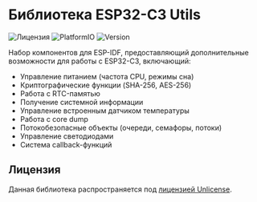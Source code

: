 # Библиотека ESP32-C3 Utils

![Лицензия](https://img.shields.io/badge/license-Unlicense-blue.svg)
![PlatformIO](https://img.shields.io/badge/platform-ESP32--C3-green.svg)
![Version](https://img.shields.io/badge/version-1.0.0-orange)

Набор компонентов для ESP-IDF, предоставляющий дополнительные возможности для работы с ESP32-C3, включающий:

- Управление питанием (частота CPU, режимы сна)
- Криптографические функции (SHA-256, AES-256)
- Работа с RTC-памятью
- Получение системной информации
- Управление встроенным датчиком температуры
- Работа с core dump
- Потокобезопасные объекты (очереди, семафоры, потоки)
- Управление светодиодами
- Система callback-функций

## Лицензия

Данная библиотека распространяется под [лицензией Unlicense](https://github.com/PJ82RU/esp32-c3-utils/blob/main/LICENSE).